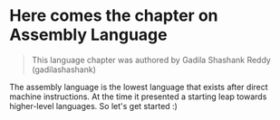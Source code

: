 # Here comes the chapter on Assembly Language

> This language chapter was authored by Gadila Shashank Reddy (gadilashashank)

The assembly language is the lowest language that exists after direct machine instructions. At the time it presented a starting leap towards higher-level languages.
So let's get started :)
